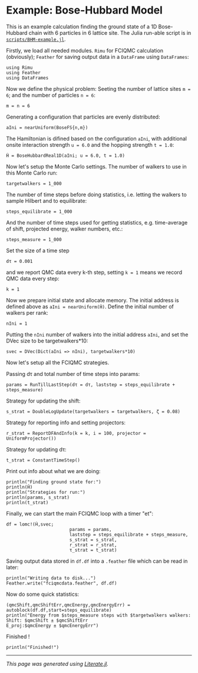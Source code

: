 # Example: Bose-Hubbard Model

This is an example calculation finding the ground state of
a 1D Bose-Hubbard chain with 6 particles in 6 lattice site.
The Julia run-able script is in [`scripts/BHM-example.jl`](../../scripts/BHM-example.jl).

Firstly, we load all needed modules.
`Rimu` for FCIQMC calculation (obviously);
`Feather` for saving output data in a `DataFrame` using `DataFrames`:

```@example BHM-example
using Rimu
using Feather
using DataFrames
```

Now we define the physical problem:
Seeting the number of lattice sites `m = 6`;
and the number of particles `n = 6`:

```@example BHM-example
m = n = 6
```

Generating a configuration that particles are evenly distributed:

```@example BHM-example
aIni = nearUniform(BoseFS{n,m})
```

The Hamiltonian is difined based on the configuration `aIni`,
with additional onsite interaction strength `u = 6.0`
and the hopping strength `t = 1.0`:

```@example BHM-example
Ĥ = BoseHubbardReal1D(aIni; u = 6.0, t = 1.0)
```

Now let's setup the Monte Carlo settings.
The number of walkers to use in this Monte Carlo run:

```@example BHM-example
targetwalkers = 1_000
```

The number of time steps before doing statistics,
i.e. letting the walkers to sample Hilbert and to equilibrate:

```@example BHM-example
steps_equilibrate = 1_000
```

And the number of time steps used for getting statistics,
e.g. time-average of shift, projected energy, walker numbers, etc.:

```@example BHM-example
steps_measure = 1_000
```

Set the size of a time step

```@example BHM-example
dτ = 0.001
```

and we report QMC data every k-th step,
setting `k = 1` means we record QMC data every step:

```@example BHM-example
k = 1
```

Now we prepare initial state and allocate memory.
The initial address is defined above as `aIni = nearUniform(Ĥ)`.
Define the initial number of walkers per rank:

```@example BHM-example
nIni = 1
```

Putting the `nIni` number of walkers into the initial address `aIni`,
and set the DVec size to be targetwalkers*10:

```@example BHM-example
svec = DVec(Dict(aIni => nIni), targetwalkers*10)
```

Now let's setup all the FCIQMC strategies.

Passing dτ and total number of time steps into params:

```@example BHM-example
params = RunTillLastStep(dτ = dτ, laststep = steps_equilibrate + steps_measure)
```

Strategy for updating the shift:

```@example BHM-example
s_strat = DoubleLogUpdate(targetwalkers = targetwalkers, ζ = 0.08)
```

Strategy for reporting info and setting projectors:

```@example BHM-example
r_strat = ReportDFAndInfo(k = k, i = 100, projector = UniformProjector())
```

Strategy for updating dτ:

```@example BHM-example
t_strat = ConstantTimeStep()
```

Print out info about what we are doing:

```@example BHM-example
println("Finding ground state for:")
println(Ĥ)
println("Strategies for run:")
println(params, s_strat)
println(t_strat)
```

Finally, we can start the main FCIQMC loop with a timer "et":

```@example BHM-example
df = lomc!(Ĥ,svec;
                        params = params,
                        laststep = steps_equilibrate + steps_measure,
                        s_strat = s_strat,
                        r_strat = r_strat,
                        τ_strat = t_strat)
```

Saving output data stored in `df.df` into a `.feather` file which can be read in later:

```@example BHM-example
println("Writing data to disk...")
Feather.write("fciqmcdata.feather", df.df)
```

Now do some quick statistics:

```@example BHM-example
(qmcShift,qmcShiftErr,qmcEnergy,qmcEnergyErr) = autoblock(df.df,start=steps_equilibrate)
println("Energy from $steps_measure steps with $targetwalkers walkers:
Shift: $qmcShift ± $qmcShiftErr
E_proj:$qmcEnergy ± $qmcEnergyErr")
```

Finished !

```@example BHM-example
println("Finished!")
```

---

*This page was generated using [Literate.jl](https://github.com/fredrikekre/Literate.jl).*
